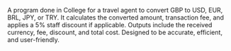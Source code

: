 A program done in College for a travel agent to convert GBP to USD, EUR, BRL, JPY, or TRY. It calculates the converted amount, transaction fee, and applies a 5% staff discount if applicable. Outputs include the received currency, fee, discount, and total cost. Designed to be accurate, efficient, and user-friendly.
